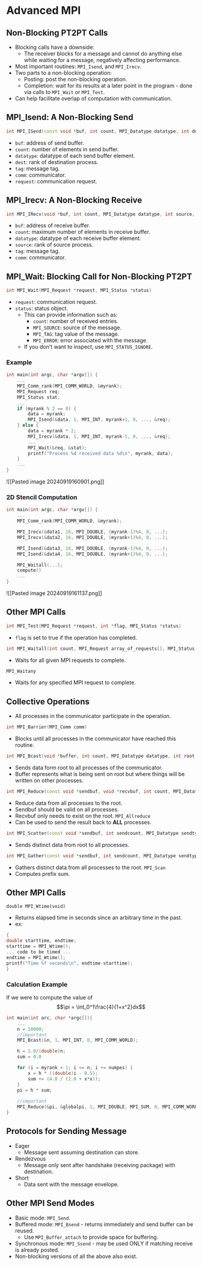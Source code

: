 # Advanced MPI
## Non-Blocking PT2PT Calls
- Blocking calls have a downside:
	- The receiver blocks for a message and cannot do anything else while waiting for a message, negatively affecting performance.
- Most important routines: `MPI_Isend`, and `MPI_Irecv`.
- Two parts to a non-blocking operation:
	- Posting: post the non-blocking operation.
	- Completion: wait for its results at a later point in the program - done via calls to `MPI_Wait` or `MPI_Test`.
- Can help facilitate overlap of computation with communication.
## MPI_Isend: A Non-Blocking Send
```cpp
int MPI_ISend(const void *buf, int count, MPI_Datatype datatype, int dest, int tag, MPI_Comm comm, MPI_Request *request)
```
- `buf`: address of send buffer.
- `count`: number of elements in send buffer.
- `datatype`: datatype of each send buffer element.
- `dest`: rank of destination process.
- `tag`: message tag.
- `comm`: communicator.
- `request`: communication request.
## MPI_Irecv: A Non-Blocking Receive
```cpp
int MPI_IRecv(void *buf, int count, MPI_Datatype datatype, int source, int tag, MPI_Comm comm, MPI_Request *request)
```
- `buf`: address of receive buffer.
- `count`: maximum number of elements in receive buffer.
- `datatype`: datatype of each receive buffer element.
- `source`: rank of source process.
- `tag`: message tag.
- `comm`: communicator.
## MPI_Wait: Blocking Call for Non-Blocking PT2PT
```cpp
int MPI_Wait(MPI_Request *request, MPI_Status *status)
```
- `request`: communication request.
- `status`: status object.
	- This can provide information such as:
		- `count`: number of received entries.
		- `MPI_SOURCE`: source of the message.
		- `MPI_TAG`: tag value of the message.
		- `MPI_ERROR`: error associated with the message.
	- If you don't want to inspect, use `MPI_STATUS_IGNORE`.
### Example
```cpp
int main(int argc, char *argv[]) {
	...
	MPI_Comm_rank(MPI_COMM_WORLD, &myrank);
	MPI_Request req;
	MPI_Status stat;
	...
	if (myrank % 2 == 0) {
		data = myrank;
		MPI_Isend(&data, 1, MPI_INT, myrank+1, 0, ..., &req);
	} else {
		data = myrank * 2;
		MPI_Irecv(&data, 1, MPI_INT, myrank-1, 0, ..., &req);
		...
		MPI_Wait(&req, &stat);
		printf("Process %d received data %d\n", myrank, data);
	}
	...
}
```
![[Pasted image 20240919160901.png]]
### 2D Stencil Computation
```cpp
int main(int argc, char *argv[]) {
	...
	MPI_Comm_rank(MPI_COMM_WORLD, &myrank);

	MPI_Irecv(&data1, 16, MPI_DOUBLE, (myrank-1)%4, 0, ...);
	MPI_Irecv(&data2, 16, MPI_DOUBLE, (myrank+1)%4, 0, ...);

	MPI_Isend(&data3, 16, MPI_DOUBLE, (myrank-1)%4, 0, ...);
	MPI_Isend(&data4, 16, MPI_DOUBLE, (myrank+1)%4, 0, ...);

	MPI_Waitall(...);
	compute()
	...
}
```
![[Pasted image 20240919161137.png]]
## Other MPI Calls
```cpp
int MPI_Test(MPI_Request *request, int *flag, MPI_Status *status)
```
- `flag` is set to true if the operation has completed.
```cpp
int MPI_Waitall(int count, MPI_Request array_of_requests[], MPI_Status *array_of_statuses[])
```
- Waits for all given MPI requests to complete.
```cpp
MPI_Waitany
```
- Waits for any specified MPI request to complete.
## Collective Operations
- All processes in the communicator participate in the operation.
```cpp
int MPI_Barrier(MPI_Comm comm)
```
- Blocks until all processes in the communicator have reached this routine.
```cpp
int MPI_Bcast(void *buffer, int count, MPI_Datatype datatype, int root, MPI_Comm comm)
```
- Sends data form root to all processes of the communicator.
- Buffer represents what is being sent on root but where things will be written on other processes.
```cpp
int MPI_Reduce(const void *sendbuf, void *recvbuf, int count, MPI_Datatype datatype, MPI_Op op, int root, MPI_Comm comm)
```
- Reduce data from all processes to the root.
- Sendbuf should be valid on all processes.
- Recvbuf only needs to exist on the root.
`MPI_Allreduce`
- Can be used to send the result back to **ALL** processes.
```cpp
int MPI_Scatter(const void *sendbuf, int sendcount, MPI_Datatype sendtype, void *recvbuf, int recvcount, MPI_Datatype recvtype, int root, MPI_Comm comm)
```
- Sends distinct data from root to all processes.
```cpp
int MPI_Gather(const void *sendbuf, int sendcount, MPI_Datatype sendtype, void *recvbuf, int recvcount, MPI_Datatype recvtype, int root, MPI_Comm comm)
```
- Gathers distinct data from all processes to the root.
`MPI_Scan`
- Computes prefix sum.

## Other MPI Calls
`double MPI_Wtime(void)`
- Returns elapsed time in seconds since an arbitrary time in the past.
- ex:
```cpp
{
double starttime, endtime;
starttime = MPI_Wtime();
... code to be timed ...
endtime = MPI_Wtime();
printf("Time %f seconds\n", endtime-starttime);
}
```

### Calculation Example
If we were to compute the value of $$\pi = \int_0^1\frac{4}{1+x^2}dx$$
```cpp
int main(int arc, char *argc[]){
	...
	n = 10000;
	//important
	MPI_Bcast(&n, 1, MPI_INT, 0, MPI_COMM_WORLD); 

	h = 1.0/(double)n;
	sum = 0.0

	for (i = myrank + 1; i <= n; i += numpes) {
		x = h * ((double)i - 0.5);
		sum += (4.0 / (1.0 + x*x));
	}
	pi = h * sum;
	
	//important
	MPI_Reduce(&pi, &globalpi, 1, MPI_DOUBLE, MPI_SUM, 0, MPI_COMM_WORLD); 
}
```

## Protocols for Sending Message
- Eager
	- Message sent assuming destination can store.
- Rendezvous
	- Message only sent after handshake (receiving package) with destination.
- Short
	- Data sent with the message envelope.
## Other MPI Send Modes
- Basic mode: `MPI_Send`.
- Buffered mode: `MPI_Bsend` - returns immediately and send buffer can be reused.
	- Use `MPI_Buffer_attach` to provide space for buffering.
- Synchronous mode: `MPI_Ssend` - may be used ONLY if matching receive is already posted.
- Non-blocking versions of all the above also exist.
